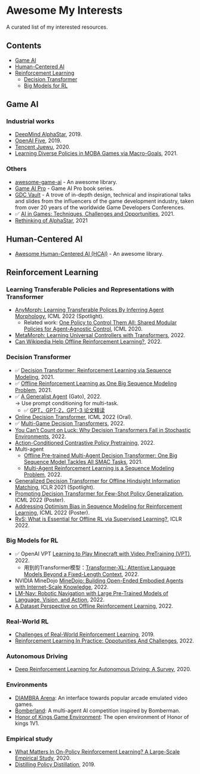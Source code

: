# Awesome My Interests
A curated list of my interested resources.

## Contents

- [Game AI](#gameai)
- [Human-Centered AI](#hcai)
- [Reinforcement Learning](#reinforcementlearning) 
  - [Decision Transformer](#decisiontransformer)
  - [Big Models for RL](#bigmodelsrl)

## Game AI <a name="gameai"></a>
### Industrial works
- [DeepMind AlphaStar](https://www.nature.com/articles/s41586-019-1724-z), 2019.
- [OpenAI Five](https://arxiv.org/pdf/1912.06680v1.pdf), 2019.
- [Tencent Juewu](https://arxiv.org/abs/2011.12692), 2020.
- [Learning Diverse Policies in MOBA Games via Macro-Goals](https://arxiv.org/pdf/2110.14221.pdf), 2021.

### Others
- [awesome-game-ai](https://github.com/datamllab/awesome-game-ai) - An awesome library.
- [Game AI Pro](http://www.gameaipro.com/) - Game AI Pro book series.
- [GDC Vault](https://www.gdcvault.com/) - A trove of in-depth design, technical and inspirational talks and slides from the influencers of the game development industry, taken from over 20 years of the worldwide Game Developers Conferences.
-  ✅ [AI in Games: Techniques, Challenges and Opportunities](https://arxiv.org/pdf/2111.07631v1.pdf), 2021.
- [Rethinking of AlphaStar](https://arxiv.org/pdf/2108.03452v3.pdf), 2021

## Human-Centered AI <a name="hcai"></a>
- [Awesome Human-Centered AI (HCAI)](https://github.com/Open-Source-ML/awesome-human-centered-ai) - An awesome library.

## Reinforcement Learning <a name="reinforcementlearning"></a>

### Learning Transferable Policies and Representations with Transformer
- [AnyMorph: Learning Transferable Polices By Inferring Agent Morphology](https://arxiv.org/abs/2206.12279), ICML 2022 (Spotlight).
  - Related work: [One Policy to Control Them All: Shared Modular Policies for Agent-Agnostic Control](https://arxiv.org/abs/2007.04976), ICML 2020.
- [MetaMorph: Learning Universal Controllers with Transformers](https://arxiv.org/abs/2203.11931), 2022.
- [Can Wikipedia Help Offline Reinforcement Learning?](https://arxiv.org/abs/2201.12122), 2022.

### Decision Transformer <a name="decisiontransformer"></a>
-  ✅ [Decision Transformer: Reinforcement Learning via Sequence Modeling](https://arxiv.org/abs/2106.01345), 2021.
-  ✅ [Offline Reinforcement Learning as One Big Sequence Modeling Problem](https://arxiv.org/abs/2106.02039), 2021.
- ✅ [A Generalist Agent](https://arxiv.org/abs/2205.06175) (Gato), 2022.  
-> Use prompt conditioning for multi-task. 
  -  ✅ [GPT，GPT-2，GPT-3 论文精读](https://www.bilibili.com/video/BV1AF411b7xQ/)
- [Online Decision Transformer](https://arxiv.org/abs/2202.05607#facebook), ICML 2022 (Oral).
-  ✅ [Multi-Game Decision Transformers](https://arxiv.org/abs/2205.15241), 2022.
- [You Can’t Count on Luck: Why Decision Transformers Fail in Stochastic Environments](https://arxiv.org/pdf/2205.15967.pdf), 2022.
- [Action-Conditioned Contrastive Policy Pretraining](https://arxiv.org/abs/2204.02393), 2022.
- Multi-agent
  - [Offline Pre-trained Multi-Agent Decision Transformer: One Big Sequence Model Tackles All SMAC Tasks](https://arxiv.org/abs/2112.02845), 2021.
  - [Multi-Agent Reinforcement Learning is a Sequence Modeling Problem](https://arxiv.org/abs/2205.14953), 2022.
- [Generalized Decision Transformer for Offline Hindsight Information Matching](https://arxiv.org/abs/2111.10364), ICLR 2021 (Spotlight).
- [Prompting Decision Transformer for Few-Shot Policy Generalization](https://arxiv.org/abs/2206.13499), ICML 2022 (Poster).
- [Addressing Optimism Bias in Sequence Modeling for Reinforcement Learning](https://proceedings.mlr.press/v162/villaflor22a.html), ICML 2022 (Poster).
- [RvS: What is Essential for Offline RL via Supervised Learning?](https://arxiv.org/abs/2112.10751), ICLR 2022.
 
### Big Models for RL <a name="bigmodelsrl"></a>
 - ✅ OpenAI VPT [Learning to Play Minecraft with Video PreTraining (VPT)](https://openai.com/blog/vpt/), 2022.
    - 用到的Transformer模型：[Transformer-XL: Attentive Language Models Beyond a Fixed-Length Context](https://arxiv.org/abs/1901.02860), 2022.
 - NVIDIA MineDojo [MineDojo: Building Open-Ended Embodied Agents with Internet-Scale Knowledge](https://arxiv.org/abs/2206.08853), 2022.
 - [LM-Nav: Robotic Navigation with Large Pre-Trained Models of Language, Vision, and Action](https://arxiv.org/abs/2207.04429), 2022.
 - [A Dataset Perspective on Offline Reinforcement Learning](https://arxiv.org/abs/2111.04714), 2022.



### Real-World RL <a name="realworldrl"></a>
- [Challenges of Real-World Reinforcement Learning](https://arxiv.org/pdf/1904.12901.pdf), 2019.
- [Reinforcement Learning In Practice: Oppotunities And Challenges](https://arxiv.org/pdf/2202.11296.pdf), 2022. 

### Autonomous Driving <a name="autonomousdriving"></a>
- [Deep Reinforcement Learning for Autonomous Driving: A Survey](https://arxiv.org/pdf/2002.00444.pdf), 2020.  

### Environments
- [DIAMBRA Arena](https://github.com/diambra/arena#diambra-arena): An interface towards popular arcade emulated video games.
- [Bomberland](https://www.gocoder.one/bomberland): A multi-agent AI competition inspired by Bomberman.
- [Honor of Kings Game Environment](https://github.com/tencent-ailab/hok_env): The open environment of Honor of kings 1V1.

### Empirical study
- [What Matters In On-Policy Reinforcement Learning? A Large-Scale Empirical Study](https://arxiv.org/pdf/2006.05990.pdf), 2020.
- [Distilling Policy Distillation](https://arxiv.org/pdf/1902.02186.pdf), 2019.
